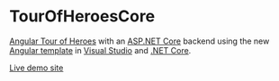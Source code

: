 # TourOfHeroesCore
[Angular Tour of Heroes](https://angular.io/tutorial) with an [ASP.NET Core](https://docs.asp.net) backend using the new [Angular template](https://blogs.msdn.microsoft.com/webdev/2017/02/14/building-single-page-applications-on-asp-net-core-with-javascriptservices/) in [Visual Studio](https://visualstudio.com) and [.NET Core](https://dot.net/core).

[Live demo site](http://tourofheroescore.azurewebsites.net/)
